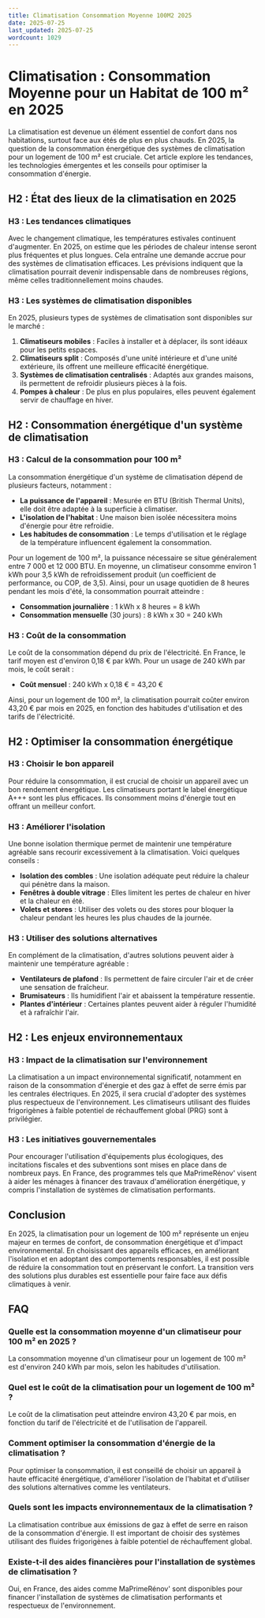 ```yaml
---
title: Climatisation Consommation Moyenne 100M2 2025
date: 2025-07-25
last_updated: 2025-07-25
wordcount: 1029
---
```


# Climatisation : Consommation Moyenne pour un Habitat de 100 m² en 2025

La climatisation est devenue un élément essentiel de confort dans nos habitations, surtout face aux étés de plus en plus chauds. En 2025, la question de la consommation énergétique des systèmes de climatisation pour un logement de 100 m² est cruciale. Cet article explore les tendances, les technologies émergentes et les conseils pour optimiser la consommation d'énergie.

## H2 : État des lieux de la climatisation en 2025

### H3 : Les tendances climatiques

Avec le changement climatique, les températures estivales continuent d'augmenter. En 2025, on estime que les périodes de chaleur intense seront plus fréquentes et plus longues. Cela entraîne une demande accrue pour des systèmes de climatisation efficaces. Les prévisions indiquent que la climatisation pourrait devenir indispensable dans de nombreuses régions, même celles traditionnellement moins chaudes.

### H3 : Les systèmes de climatisation disponibles

En 2025, plusieurs types de systèmes de climatisation sont disponibles sur le marché :

1. **Climatiseurs mobiles** : Faciles à installer et à déplacer, ils sont idéaux pour les petits espaces.
2. **Climatiseurs split** : Composés d'une unité intérieure et d'une unité extérieure, ils offrent une meilleure efficacité énergétique.
3. **Systèmes de climatisation centralisés** : Adaptés aux grandes maisons, ils permettent de refroidir plusieurs pièces à la fois.
4. **Pompes à chaleur** : De plus en plus populaires, elles peuvent également servir de chauffage en hiver.

## H2 : Consommation énergétique d'un système de climatisation

### H3 : Calcul de la consommation pour 100 m²

La consommation énergétique d'un système de climatisation dépend de plusieurs facteurs, notamment :

- **La puissance de l'appareil** : Mesurée en BTU (British Thermal Units), elle doit être adaptée à la superficie à climatiser.
- **L'isolation de l'habitat** : Une maison bien isolée nécessitera moins d'énergie pour être refroidie.
- **Les habitudes de consommation** : Le temps d'utilisation et le réglage de la température influencent également la consommation.

Pour un logement de 100 m², la puissance nécessaire se situe généralement entre 7 000 et 12 000 BTU. En moyenne, un climatiseur consomme environ 1 kWh pour 3,5 kWh de refroidissement produit (un coefficient de performance, ou COP, de 3,5). Ainsi, pour un usage quotidien de 8 heures pendant les mois d'été, la consommation pourrait atteindre :

- **Consommation journalière** : 1 kWh x 8 heures = 8 kWh
- **Consommation mensuelle** (30 jours) : 8 kWh x 30 = 240 kWh

### H3 : Coût de la consommation

Le coût de la consommation dépend du prix de l'électricité. En France, le tarif moyen est d'environ 0,18 € par kWh. Pour un usage de 240 kWh par mois, le coût serait :

- **Coût mensuel** : 240 kWh x 0,18 € = 43,20 €

Ainsi, pour un logement de 100 m², la climatisation pourrait coûter environ 43,20 € par mois en 2025, en fonction des habitudes d'utilisation et des tarifs de l'électricité.

## H2 : Optimiser la consommation énergétique

### H3 : Choisir le bon appareil

Pour réduire la consommation, il est crucial de choisir un appareil avec un bon rendement énergétique. Les climatiseurs portant le label énergétique A+++ sont les plus efficaces. Ils consomment moins d'énergie tout en offrant un meilleur confort.

### H3 : Améliorer l'isolation

Une bonne isolation thermique permet de maintenir une température agréable sans recourir excessivement à la climatisation. Voici quelques conseils :

- **Isolation des combles** : Une isolation adéquate peut réduire la chaleur qui pénètre dans la maison.
- **Fenêtres à double vitrage** : Elles limitent les pertes de chaleur en hiver et la chaleur en été.
- **Volets et stores** : Utiliser des volets ou des stores pour bloquer la chaleur pendant les heures les plus chaudes de la journée.

### H3 : Utiliser des solutions alternatives

En complément de la climatisation, d'autres solutions peuvent aider à maintenir une température agréable :

- **Ventilateurs de plafond** : Ils permettent de faire circuler l'air et de créer une sensation de fraîcheur.
- **Brumisateurs** : Ils humidifient l'air et abaissent la température ressentie.
- **Plantes d'intérieur** : Certaines plantes peuvent aider à réguler l'humidité et à rafraîchir l'air.

## H2 : Les enjeux environnementaux

### H3 : Impact de la climatisation sur l'environnement

La climatisation a un impact environnemental significatif, notamment en raison de la consommation d'énergie et des gaz à effet de serre émis par les centrales électriques. En 2025, il sera crucial d'adopter des systèmes plus respectueux de l'environnement. Les climatiseurs utilisant des fluides frigorigènes à faible potentiel de réchauffement global (PRG) sont à privilégier.

### H3 : Les initiatives gouvernementales

Pour encourager l'utilisation d'équipements plus écologiques, des incitations fiscales et des subventions sont mises en place dans de nombreux pays. En France, des programmes tels que MaPrimeRénov' visent à aider les ménages à financer des travaux d'amélioration énergétique, y compris l'installation de systèmes de climatisation performants.

## Conclusion

En 2025, la climatisation pour un logement de 100 m² représente un enjeu majeur en termes de confort, de consommation énergétique et d'impact environnemental. En choisissant des appareils efficaces, en améliorant l'isolation et en adoptant des comportements responsables, il est possible de réduire la consommation tout en préservant le confort. La transition vers des solutions plus durables est essentielle pour faire face aux défis climatiques à venir.

## FAQ

### Quelle est la consommation moyenne d'un climatiseur pour 100 m² en 2025 ?

La consommation moyenne d'un climatiseur pour un logement de 100 m² est d'environ 240 kWh par mois, selon les habitudes d'utilisation.

### Quel est le coût de la climatisation pour un logement de 100 m² ?

Le coût de la climatisation peut atteindre environ 43,20 € par mois, en fonction du tarif de l'électricité et de l'utilisation de l'appareil.

### Comment optimiser la consommation d'énergie de la climatisation ?

Pour optimiser la consommation, il est conseillé de choisir un appareil à haute efficacité énergétique, d'améliorer l'isolation de l'habitat et d'utiliser des solutions alternatives comme les ventilateurs.

### Quels sont les impacts environnementaux de la climatisation ?

La climatisation contribue aux émissions de gaz à effet de serre en raison de la consommation d'énergie. Il est important de choisir des systèmes utilisant des fluides frigorigènes à faible potentiel de réchauffement global.

### Existe-t-il des aides financières pour l'installation de systèmes de climatisation ?

Oui, en France, des aides comme MaPrimeRénov' sont disponibles pour financer l'installation de systèmes de climatisation performants et respectueux de l'environnement.